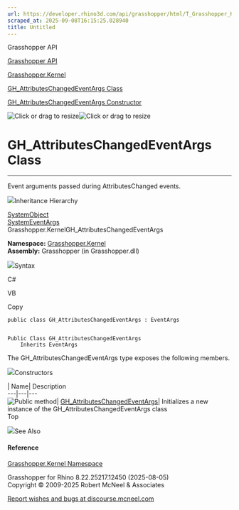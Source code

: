 ```yaml
---
url: https://developer.rhino3d.com/api/grasshopper/html/T_Grasshopper_Kernel_GH_AttributesChangedEventArgs.htm
scraped_at: 2025-09-08T16:15:25.028940
title: Untitled
---
```


Grasshopper API

[Grasshopper API](../html/723c01da-9986-4db2-8f53-6f3a7494df75.htm
"Grasshopper API")

[Grasshopper.Kernel](../html/N_Grasshopper_Kernel.htm "Grasshopper.Kernel")

[GH_AttributesChangedEventArgs
Class](../html/T_Grasshopper_Kernel_GH_AttributesChangedEventArgs.htm
"GH_AttributesChangedEventArgs Class")

[GH_AttributesChangedEventArgs Constructor
](../html/M_Grasshopper_Kernel_GH_AttributesChangedEventArgs__ctor.htm
"GH_AttributesChangedEventArgs Constructor ")

![Click or drag to resize](../icons/TocOpen.gif)![Click or drag to
resize](../icons/TocClose.gif)

# GH_AttributesChangedEventArgs Class  
  
---  
  
Event arguments passed during AttributesChanged events.

![](../icons/SectionExpanded.png)Inheritance Hierarchy

[SystemObject](https://docs.microsoft.com/dotnet/api/system.object)  
[SystemEventArgs](https://docs.microsoft.com/dotnet/api/system.eventargs)  
Grasshopper.KernelGH_AttributesChangedEventArgs  

**Namespace:** [Grasshopper.Kernel](N_Grasshopper_Kernel.htm)  
**Assembly:** Grasshopper (in Grasshopper.dll)

![](../icons/SectionExpanded.png)Syntax

C#

VB

Copy

    
    
    public class GH_AttributesChangedEventArgs : EventArgs
    
    
    Public Class GH_AttributesChangedEventArgs
    	Inherits EventArgs

The GH_AttributesChangedEventArgs type exposes the following members.

![](../icons/SectionExpanded.png)Constructors

| Name| Description  
---|---|---  
![Public method](../icons/pubmethod.gif)|
[GH_AttributesChangedEventArgs](M_Grasshopper_Kernel_GH_AttributesChangedEventArgs__ctor.htm)|
Initializes a new instance of the GH_AttributesChangedEventArgs class  
Top

![](../icons/SectionExpanded.png)See Also

#### Reference

[Grasshopper.Kernel Namespace](N_Grasshopper_Kernel.htm)

Grasshopper for Rhino 8.22.25217.12450 (2025-08-05)  
Copyright © 2009-2025 Robert McNeel & Associates

[Report wishes and bugs at
discourse.mcneel.com](https://discourse.mcneel.com/c/grasshopper)

